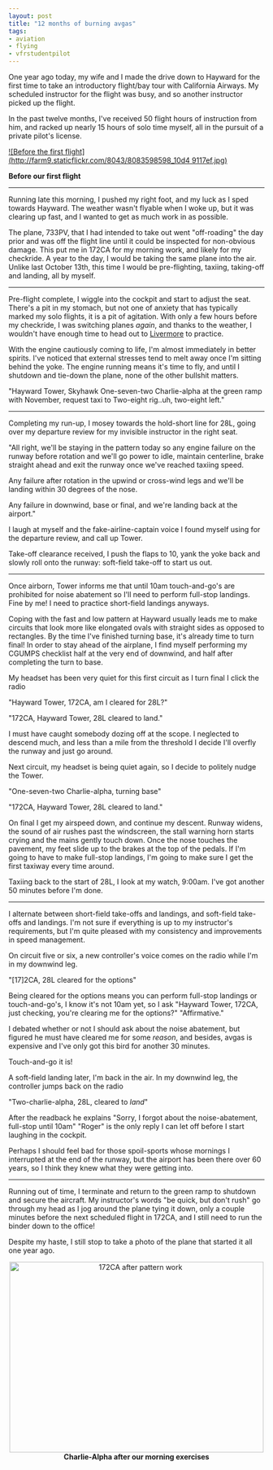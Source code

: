 ```yaml
---
layout: post
title: "12 months of burning avgas"
tags:
- aviation
- flying
- vfrstudentpilot
---
```


One year ago today, my wife and I made the drive down to Hayward for the first
time to take an introductory flight/bay tour with California Airways. My
scheduled instructor for the flight was busy, and so another instructor picked
up the flight.

In the past twelve months, I've received 50 flight hours of instruction from
him, and racked up nearly 15 hours of solo time myself, all in the pursuit of
a private pilot's license.

[![Before the first flight](http://farm9.staticflickr.com/8043/8083598598_10d4
9117ef.jpg)](http://www.flickr.com/photos/agentdero/8083598598/)

**Before our first flight**

* * *

Running late this morning, I pushed my right foot, and my luck as I sped
towards Hayward. The weather wasn't flyable when I woke up, but it was
clearing up fast, and I wanted to get as much work in as possible.

The plane, 733PV, that I had intended to take out went "off-roading" the day
prior and was off the flight line until it could be inspected for non-obvious
damage. This put me in 172CA for my morning work, and likely for my checkride.
A year to the day, I would be taking the same plane into the air. Unlike last
October 13th, this time I would be pre-flighting, taxiing, taking-off and
landing, all by myself.

* * *

Pre-flight complete, I wiggle into the cockpit and start to adjust the seat.
There's a pit in my stomach, but not one of anxiety that has typically marked
my solo flights, it is a pit of agitation. With only a few hours before my
checkride, I was switching planes _again_, and thanks to the weather, I
wouldn't have enough time to head out to
[Livermore](http://airnav.com/airport/klvk) to practice.

With the engine cautiously coming to life, I'm almost immediately in better
spirits. I've noticed that external stresses tend to melt away once I'm
sitting behind the yoke. The engine running means it's time to fly, and until
I shutdown and tie-down the plane, none of the other bullshit matters.

"Hayward Tower, Skyhawk One-seven-two Charlie-alpha at the green ramp with
November, request taxi to Two-eight rig..uh, two-eight left."

* * *

Completing my run-up, I mosey towards the hold-short line for 28L, going over
my departure review for my invisible instructor in the right seat.

"All right, we'll be staying in the pattern today so any engine failure on the
runway before rotation and we'll go power to idle, maintain centerline, brake
straight ahead and exit the runway once we've reached taxiing speed.

Any failure after rotation in the upwind or cross-wind legs and we'll be
landing within 30 degrees of the nose.

Any failure in downwind, base or final, and we're landing back at the
airport."

I laugh at myself and the fake-airline-captain voice I found myself using for
the departure review, and call up Tower.

Take-off clearance received, I push the flaps to 10, yank the yoke back and
slowly roll onto the runway: soft-field take-off to start us out.

* * *

Once airborn, Tower informs me that until 10am touch-and-go's are prohibited
for noise abatement so I'll need to perform full-stop landings. Fine by me! I
need to practice short-field landings anyways.

Coping with the fast and low pattern at Hayward usually leads me to make
circuits that look more like elongated ovals with straight sides as opposed to
rectangles. By the time I've finished turning base, it's already time to turn
final! In order to stay ahead of the airplane, I find myself performing my
CGUMPS checklist half at the very end of downwind, and half after completing
the turn to base.

My headset has been very quiet for this first circuit as I turn final I click
the radio

"Hayward Tower, 172CA, am I cleared for 28L?"

"172CA, Hayward Tower, 28L cleared to land."

I must have caught somebody dozing off at the scope. I neglected to descend
much, and less than a mile from the threshold I decide I'll overfly the runway
and just go around.

Next circuit, my headset is being quiet again, so I decide to politely nudge
the Tower.

"One-seven-two Charlie-alpha, turning base"

"172CA, Hayward Tower, 28L cleared to land."

On final I get my airspeed down, and continue my descent. Runway widens, the
sound of air rushes past the windscreen, the stall warning horn starts crying
and the mains gently touch down. Once the nose touches the pavement, my feet
slide up to the brakes at the top of the pedals. If I'm going to have to make
full-stop landings, I'm going to make sure I get the first taxiway every time
around.

Taxiing back to the start of 28L, I look at my watch, 9:00am. I've got another
50 minutes before I'm done.

* * *

I alternate between short-field take-offs and landings, and soft-field take-
offs and landings. I'm not sure if everything is up to my instructor's
requirements, but I'm quite pleased with my consistency and improvements in
speed management.

On circuit five or six, a new controller's voice comes on the radio while I'm
in my downwind leg.

"[17]2CA, 28L cleared for the options"

Being cleared for the options means you can perform full-stop landings or
touch-and-go's, I know it's not 10am yet, so I ask "Hayward Tower, 172CA, just
checking, you're clearing me for the options?" "Affirmative."

I debated whether or not I should ask about the noise abatement, but figured
he must have cleared me for some _reason_, and besides, avgas is expensive and
I've only got this bird for another 30 minutes.

Touch-and-go it is!

A soft-field landing later, I'm back in the air. In my downwind leg, the
controller jumps back on the radio

"Two-charlie-alpha, 28L, cleared to _land_"

After the readback he explains "Sorry, I forgot about the noise-abatement,
full-stop until 10am" "Roger" is the only reply I can let off before I start
laughing in the cockpit.

Perhaps I should feel bad for those spoil-sports whose mornings I interrupted
at the end of the runway, but the airport has been there over 60 years, so I
think they knew what they were getting into.

* * *

Running out of time, I terminate and return to the green ramp to shutdown and
secure the aircraft. My instructor's words "be quick, but don't rush" go
through my head as I jog around the plane tying it down, only a couple minutes
before the next scheduled flight in 172CA, and I still need to run the binder
down to the office!

Despite my haste, I still stop to take a photo of the plane that started it
all one year ago.

<center><a href="http://www.flickr.com/photos/agentdero/10257275714/"
title="172CA after pattern work by agentdero, on Flickr"><img
src="http://farm9.staticflickr.com/8139/10257275714_2b44a2fede.jpg" width="500"
height="375" alt="172CA after pattern work"></a><br/><b>Charlie-Alpha after our
morning exercises</b></center>
